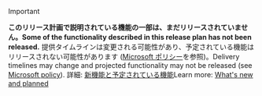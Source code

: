 > [!IMPORTANT]
> <span data-ttu-id="bf27d-101">**このリリース計画で説明されている機能の一部は、まだリリースされていません。**</span><span class="sxs-lookup"><span data-stu-id="bf27d-101">**Some of the functionality described in this release plan has not been released.**</span></span> <span data-ttu-id="bf27d-102">提供タイムラインは変更される可能性があり、予定されている機能はリリースされない可能性があります ([Microsoft ポリシー](https://go.microsoft.com/fwlink/p/?linkid=2007332)を参照)。</span><span class="sxs-lookup"><span data-stu-id="bf27d-102">Delivery timelines may change and projected functionality may not be released (see [Microsoft policy](https://go.microsoft.com/fwlink/p/?linkid=2007332)).</span></span> <span data-ttu-id="bf27d-103">詳細: [新機能と予定されている機能](/dynamics365-release-plan/2020wave1/dynamics365-field-service/planned-features)</span><span class="sxs-lookup"><span data-stu-id="bf27d-103">Learn more: [What's new and planned](/dynamics365-release-plan/2020wave1/dynamics365-field-service/planned-features)</span></span> 
